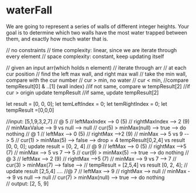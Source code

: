 # waterFall

We are going to represent a series of walls of different integer heights.
Your goal is to determine which two walls have the most water trapped between them, and exactly how much water that is.

// no constraints
// time complexity: linear, since we are iterate through every element
// space complexity: constant, keep updating itself

// given an input arr(which holds n element)
// iterate through arr
// at each cur position
// find the left max wall, and right max wall
// take the min wall, compare with the cur number
// cur > min, no water
// cur < min,
//compare tempResult[0] & ..[1] (wall index)
//if not same, compare w tempResult[2]
//if cur > origin update tempResult
//if same, update tempResult[2]

let result = [0, 0, 0];
let temLeftIndex = 0;
let temRightIndex = 0;
let tempResult =[0,0,0]

//input: [5,1,9,3,2,7]
// @ 5
// leftMaxIndex --> 0 (5)
// rightMaxIndex --> 2 (9)
// minMaxValue --> 9 vs null --> null
// cur(5) > minMax(null) --> true --> do nothing
// @ 1
// leftMax --> 0 (5)
// rightMax -->2 (9)
// minMax --> 5 vs 9 --> 5
// cur(1) > minMax(5) --> false --> drop = 4
tempResult[0,2,4] vs result [0, 0, 0];
update result = [0, 2, 4]
// @ 9
// leftMax --> 0 (5)
// rightMax -->5 (7)
// minMax --> 5 vs 7 --> 5
// cur(9) > minMax(5) --> true --> do nothing
// @ 3
// leftMax --> 2 (9)
// rightMax -->5 (7)
// minMax --> 9 vs 7 --> 7
// cur(3) > minMax(7) --> false -->
// tempResult = [2,5,4] vs result [0, 2, 4];
// update result [2,5,4]
....
//@ 7
// leftMax --> 9
// rightMax --> null
// minMax --> 9 vs null --> null
// cur(7) > minMax(null) --> true --> do nothing  
// output: [2, 5, 9]

